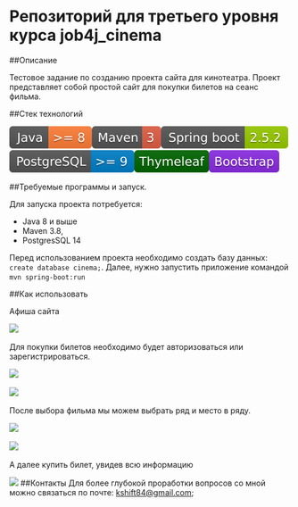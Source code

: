 # Репозиторий для третьего уровня курса job4j_cinema

##Описание

Тестовое задание по созданию проекта сайта для кинотеатра.
Проект представляет собой простой сайт для покупки билетов на сеанс фильма. 

##Стек технологий 

![](img/java.svg)![](img/maven.svg)![](img/spring.svg)![](img/psql.svg)![](img/thymeleaf.svg)![](img/bootstrap.svg)

##Требуемые программы и запуск.

Для запуска проекта потребуется: 
- Java 8 и выше
- Maven 3.8, 
- PostgresSQL 14

Перед использованием проекта необходимо создать базу данных:
```create database cinema;```. Далее, нужно запустить приложение командой ```mvn spring-boot:run```

##Как использовать 

Афиша сайта

![](img/session.png)

Для покупки билетов необходимо будет авторизоваться или зарегистрироваться.

![](img/registration.png)

![](img/authorization.png)

После выбора фильма мы можем выбрать ряд и место в ряду.

![](img/rowChance.png)

![](img/columnChance.png)

А далее купить билет, увидев всю информацию

![](img/payment.png)
##Контакты
Для более глубокой проработки вопросов со мной можно связаться по почте: kshift84@gmail.com;